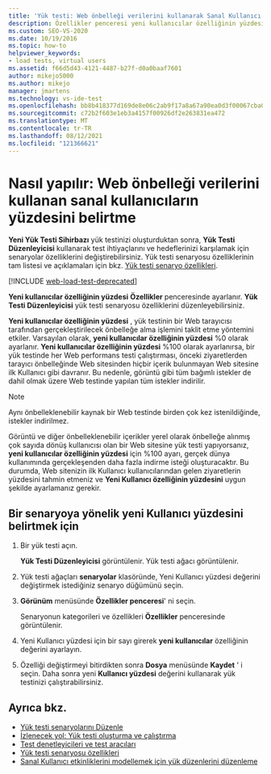 ```yaml
---
title: 'Yük testi: Web önbelleği verilerini kullanarak Sanal Kullanıcı yüzdesini ayarla'
description: Özellikler penceresi yeni kullanıcılar özelliğinin yüzdesini belirtmeyi öğrenin. Yük Testi Düzenleyicisi yük testi senaryosu özelliklerini düzenleyebilirsiniz.
ms.custom: SEO-VS-2020
ms.date: 10/19/2016
ms.topic: how-to
helpviewer_keywords:
- load tests, virtual users
ms.assetid: f66d5d43-4121-4487-b27f-d0a0baaf7601
author: mikejo5000
ms.author: mikejo
manager: jmartens
ms.technology: vs-ide-test
ms.openlocfilehash: bb8b418377d169de8e06c2ab9f17a8a67a90ea0d3f00067cba0fe27165c9437b
ms.sourcegitcommit: c72b2f603e1eb3a4157f00926df2e263831ea472
ms.translationtype: MT
ms.contentlocale: tr-TR
ms.lasthandoff: 08/12/2021
ms.locfileid: "121366621"
---
```

# <a name="how-to-specify-the-percentage-of-virtual-users-that-use-web-cache-data"></a>Nasıl yapılır: Web önbelleği verilerini kullanan sanal kullanıcıların yüzdesini belirtme

**Yeni Yük Testi Sihirbazı** yük testinizi oluşturduktan sonra, **Yük Testi Düzenleyicisi** kullanarak test ihtiyaçlarını ve hedeflerinizi karşılamak için senaryolar özelliklerini değiştirebilirsiniz. Yük testi senaryosu özelliklerinin tam listesi ve açıklamaları için bkz. [Yük testi senaryo özellikleri](../test/load-test-scenario-properties.md).

[!INCLUDE [web-load-test-deprecated](includes/web-load-test-deprecated.md)]

**Yeni kullanıcılar özelliğinin yüzdesi** **Özellikler** penceresinde ayarlanır. **Yük Testi Düzenleyicisi** yük testi senaryosu özelliklerini düzenleyebilirsiniz.

**Yeni kullanıcılar özelliğinin yüzdesi** , yük testinin bir Web tarayıcısı tarafından gerçekleştirilecek önbelleğe alma işlemini taklit etme yöntemini etkiler. Varsayılan olarak, **yeni kullanıcılar özelliğinin yüzdesi** %0 olarak ayarlanır. **Yeni kullanıcılar özelliğinin yüzdesi** %100 olarak ayarlanırsa, bir yük testinde her Web performans testi çalıştırması, önceki ziyaretlerden tarayıcı önbelleğinde Web sitesinden hiçbir içerik bulunmayan Web sitesine ilk Kullanıcı gibi davranır. Bu nedenle, görüntü gibi tüm bağımlı istekler de dahil olmak üzere Web testinde yapılan tüm istekler indirilir.

> [!NOTE]
> Aynı önbelleklenebilir kaynak bir Web testinde birden çok kez istenildiğinde, istekler indirilmez.

Görüntü ve diğer önbelleklenebilir içerikler yerel olarak önbelleğe alınmış çok sayıda dönüş kullanıcısı olan bir Web sitesine yük testi yapıyorsanız, **yeni kullanıcılar özelliğinin yüzdesi** için %100 ayarı, gerçek dünya kullanımında gerçekleşenden daha fazla indirme isteği oluşturacaktır. Bu durumda, Web sitenizin ilk Kullanıcı kullanıcılarından gelen ziyaretlerin yüzdesini tahmin etmeniz ve **Yeni Kullanıcı özelliğinin yüzdesini** uygun şekilde ayarlamanız gerekir.

## <a name="to-specify-the-percentage-of-new-users-for-a-scenario"></a>Bir senaryoya yönelik yeni Kullanıcı yüzdesini belirtmek için

1. Bir yük testi açın.

     **Yük Testi Düzenleyicisi** görüntülenir. Yük testi ağacı görüntülenir.

2. Yük testi ağaçları **senaryolar** klasöründe, Yeni Kullanıcı yüzdesi değerini değiştirmek istediğiniz senaryo düğümünü seçin.

3. **Görünüm** menüsünde **Özellikler penceresi**' ni seçin.

     Senaryonun kategorileri ve özellikleri **Özellikler** penceresinde görüntülenir.

4. Yeni Kullanıcı yüzdesi için bir sayı girerek **yeni kullanıcılar** özelliğinin değerini ayarlayın.

5. Özelliği değiştirmeyi bitirdikten sonra **Dosya** menüsünde **Kaydet** ' i seçin. Daha sonra yeni **Kullanıcı yüzdesi** değerini kullanarak yük testinizi çalıştırabilirsiniz.

## <a name="see-also"></a>Ayrıca bkz.

- [Yük testi senaryolarını Düzenle](../test/edit-load-test-scenarios.md)
- [İzlenecek yol: Yük testi oluşturma ve çalıştırma](../test/walkthrough-create-and-run-a-load-test.md)
- [Test denetleyicileri ve test aracıları](configure-test-agents-and-controllers-for-load-tests.md)
- [Yük testi senaryosu özellikleri](../test/load-test-scenario-properties.md)
- [Sanal Kullanıcı etkinliklerini modellemek için yük düzenlerini düzenleme](../test/edit-load-patterns-to-model-virtual-user-activities.md)
